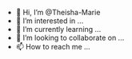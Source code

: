 - 👋 Hi, I’m @Theisha-Marie
- 👀 I’m interested in ...
- 🌱 I’m currently learning ...
- 💞️ I’m looking to collaborate on ...
- 📫 How to reach me ...

<!---
Theisha-Marie/Theisha-Marie is a ✨ special ✨ repository because its `README.md` (this file) appears on your GitHub profile.
You can click the Preview link to take a look at your changes.
--->
